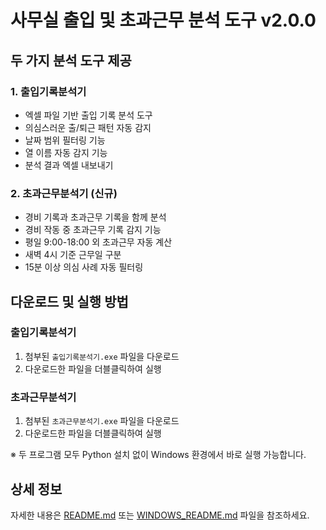 # 사무실 출입 및 초과근무 분석 도구 v2.0.0

## 두 가지 분석 도구 제공

### 1. 출입기록분석기

- 엑셀 파일 기반 출입 기록 분석 도구
- 의심스러운 출/퇴근 패턴 자동 감지
- 날짜 범위 필터링 기능
- 열 이름 자동 감지 기능
- 분석 결과 엑셀 내보내기

### 2. 초과근무분석기 (신규)

- 경비 기록과 초과근무 기록을 함께 분석
- 경비 작동 중 초과근무 기록 감지 기능
- 평일 9:00-18:00 외 초과근무 자동 계산
- 새벽 4시 기준 근무일 구분
- 15분 이상 의심 사례 자동 필터링

## 다운로드 및 실행 방법

### 출입기록분석기

1. 첨부된 `출입기록분석기.exe` 파일을 다운로드
2. 다운로드한 파일을 더블클릭하여 실행

### 초과근무분석기

1. 첨부된 `초과근무분석기.exe` 파일을 다운로드
2. 다운로드한 파일을 더블클릭하여 실행

※ 두 프로그램 모두 Python 설치 없이 Windows 환경에서 바로 실행 가능합니다.

## 상세 정보

자세한 내용은 [README.md](https://github.com/username/출입기록분석/blob/main/README.md) 또는 [WINDOWS_README.md](https://github.com/username/출입기록분석/blob/main/WINDOWS_README.md) 파일을 참조하세요.
